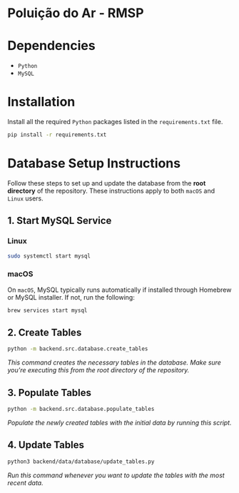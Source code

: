 # Poluição do Ar - RMSP

# Dependencies
- `Python`
- `MySQL`

# Installation
Install all the required `Python` packages listed in the `requirements.txt` file.
```bash
pip install -r requirements.txt
```

# Database Setup Instructions
Follow these steps to set up and update the database from the **root directory** of the repository. These instructions apply to both `macOS` and `Linux` users.

## 1. Start MySQL Service
### Linux
```bash
sudo systemctl start mysql
```
### macOS
On `macOS`, MySQL typically runs automatically if installed through Homebrew or MySQL installer. If not, run the following:
```bash
brew services start mysql
```

## 2. Create Tables
```bash
python -m backend.src.database.create_tables
```
*This command creates the necessary tables in the database. Make sure you're executing this from the root directory of the repository.*

## 3. Populate Tables
```bash
python -m backend.src.database.populate_tables
```
*Populate the newly created tables with the initial data by running this script.*

## 4. Update Tables
```bash
python3 backend/data/database/update_tables.py
```
*Run this command whenever you want to update the tables with the most recent data.*

